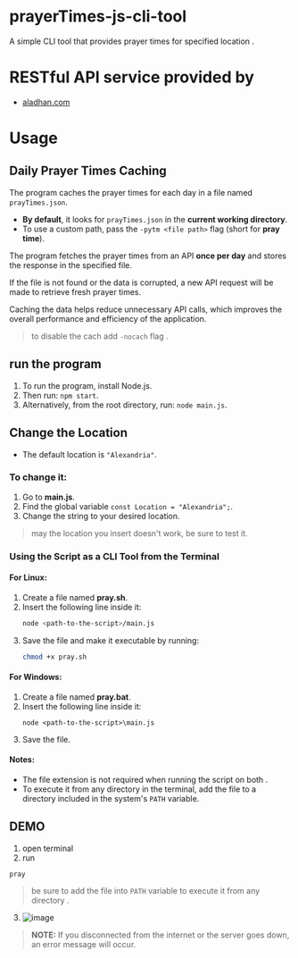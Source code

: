# prayerTimes-js-cli-tool

A simple CLI tool that provides  prayer times for  specified location .

# RESTful API service provided by

- [aladhan.com](https://aladhan.com/prayer-times-api)
  
# Usage

## Daily Prayer Times Caching

The program caches the prayer times for each day in a file named `prayTimes.json`.

- **By default**, it looks for `prayTimes.json` in the **current working directory**.
- To use a custom path, pass the `-pytm <file path>` flag (short for **pray time**).

The program fetches the prayer times from an API **once per day** and stores the response in the specified file.

If the file is not found or the data is corrupted, a new API request will be made to retrieve fresh prayer times.

Caching the data helps reduce unnecessary API calls, which improves the overall performance and efficiency of the application.

> to disable the cach add `-nocach` flag .
## run the program
1. To run the program, install Node.js.
2. Then run: `npm start`.
3. Alternatively, from the root directory, run: `node main.js`.

## Change the Location
- The default location is `"Alexandria"`.

### To change it:
1. Go to **main.js**.
2. Find the global variable `const Location = "Alexandria";`.
3. Change the string to your desired location.
> may the location you insert doesn't work, be sure to test it.

### Using the Script as a CLI Tool from the Terminal  

#### For Linux:  
1. Create a file named **pray.sh**.  
2. Insert the following line inside it:  
   ```bash
   node <path-to-the-script>/main.js
   ```  
3. Save the file and make it executable by running:  
   ```bash
   chmod +x pray.sh
   ```  

#### For Windows:  
1. Create a file named **pray.bat**.  
2. Insert the following line inside it:  
   ```batch(cmd/powershell)
   node <path-to-the-script>\main.js
   ```  
3. Save the file.  

#### Notes:  
- The file extension is not required when running the script on both .  
- To execute it from any directory in the terminal, add the file to a directory included in the system's `PATH` variable.

## DEMO
1. open terminal
2. run
```
pray
```
> be sure to add the file into `PATH` variable to execute it from any directory .
3. ![image](https://github.com/user-attachments/assets/63f264f2-adfe-4ffc-a4e8-a59aaea17b28)

> **NOTE:** If you disconnected from the internet or the server goes down, an error message will occur.

